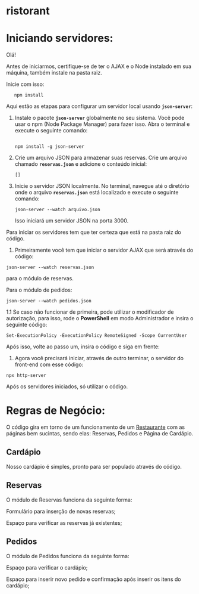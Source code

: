# ristorant


# Iniciando servidores:

Olá!

Antes de iniciarmos, certifique-se de ter o AJAX e o Node instalado em sua máquina, também instale na pasta raiz.

Inicie com isso:
 ```
    npm install
 ```

Aqui estão as etapas para configurar um servidor local usando **`json-server`**:

1. Instale o pacote **`json-server`** globalmente no seu sistema. Você pode usar o npm (Node Package Manager) para fazer isso. Abra o terminal e execute o seguinte comando:
    
    ```
    
    npm install -g json-server
    ```
    
2. Crie um arquivo JSON para armazenar suas reservas. Crie um arquivo chamado **`reservas.json`** e adicione o conteúdo inicial:
    
    ```
    []
    ```
    
3. Inicie o servidor JSON localmente. No terminal, navegue até o diretório onde o arquivo **`reservas.json`** está localizado e execute o seguinte comando:
    
    ```
    json-server --watch arquivo.json
    ```
    
    Isso iniciará um servidor JSON na porta 3000.
    

Para iniciar os servidores tem que ter certeza que está na pasta raiz do código.

1. Primeiramente você tem que iniciar o servidor AJAX que será através do código:

```
json-server --watch reservas.json
```

 para o módulo de reservas.

Para o módulo de pedidos:

```
json-server --watch pedidos.json
```

1.1  Se caso não funcionar de primeira, pode utilizar o modificador de autorização, para isso, rode o **PowerShell** em modo Administrador e insira o seguinte código:

```
Set-ExecutionPolicy -ExecutionPolicy RemoteSigned -Scope CurrentUser
```

Após isso, volte ao passo um, insira o código e siga em frente:

1. Agora você precisará iniciar, através de outro terminar, o servidor do front-end com esse código:

```
npx http-server
```

Após os servidores iniciados, só utilizar o código.

# Regras de Negócio:

O código gira em torno de um funcionamento de um [Restaurante](https://www.revfine.com/pt/gestao-de-restaurante/) com as páginas bem sucintas, sendo elas: Reservas, Pedidos e Página de Cardápio.

## Cardápio

Nosso cardápio é simples, pronto para ser populado através do código.

## Reservas

O módulo de Reservas funciona da seguinte forma:

Formulário para inserção de novas reservas;

Espaço para verificar as reservas já existentes;

## Pedidos

O módulo de Pedidos funciona da seguinte forma:

Espaço para verificar o cardápio;

Espaço para inserir novo pedido e confirmação após inserir os itens do cardápio;

